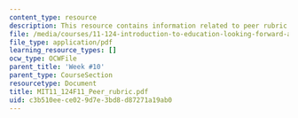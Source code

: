 ```yaml
---
content_type: resource
description: This resource contains information related to peer rubric for math games.
file: /media/courses/11-124-introduction-to-education-looking-forward-and-looking-back-on-education-fall-2011/c3b510eece029d7e3bd8d87271a19ab0_MIT11_124F11_Peer_rubric.pdf
file_type: application/pdf
learning_resource_types: []
ocw_type: OCWFile
parent_title: 'Week #10'
parent_type: CourseSection
resourcetype: Document
title: MIT11_124F11_Peer_rubric.pdf
uid: c3b510ee-ce02-9d7e-3bd8-d87271a19ab0
---
```

